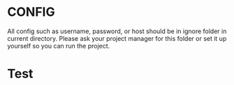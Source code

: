 # CONFIG
All config such as username, password, or host should be in ignore folder in current directory.
Please ask your project manager for this folder or set it up yourself so you can run the project.

# Test
